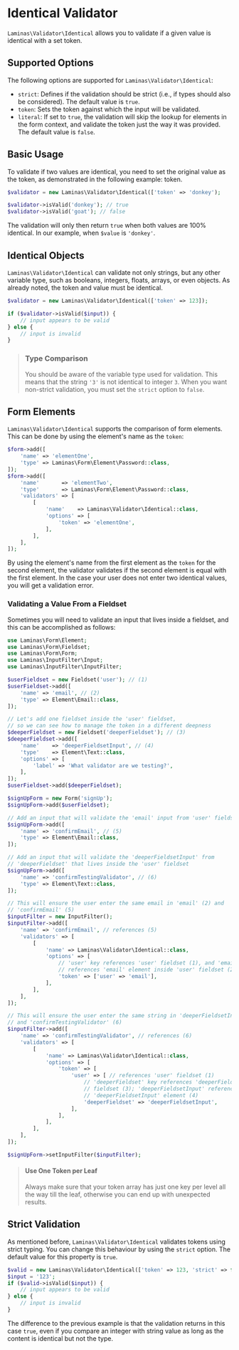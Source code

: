 # Identical Validator

`Laminas\Validator\Identical` allows you to validate if a given value is identical
with a set token.

## Supported Options

The following options are supported for `Laminas\Validator\Identical`:

- `strict`: Defines if the validation should be strict (i.e., if types should
  also be considered). The default value is `true`.
- `token`: Sets the token against which the input will be validated.
- `literal`: If set to `true`, the validation will skip the lookup for elements
  in the form context, and validate the token just the way it was provided. The
  default value is `false`.

## Basic Usage

To validate if two values are identical, you need to set the original value as
the token, as demonstrated in the following example:
token.

```php
$validator = new Laminas\Validator\Identical(['token' => 'donkey');

$validator->isValid('donkey'); // true
$validator->isValid('goat'); // false
```

The validation will only then return `true` when both values are 100% identical.
In our example, when `$value` is `'donkey'`.

## Identical Objects

`Laminas\Validator\Identical` can validate not only strings, but any other variable
type, such as booleans, integers, floats, arrays, or even objects. As already
noted, the token and value must be identical.

```php
$validator = new Laminas\Validator\Identical(['token' => 123]);

if ($validator->isValid($input)) {
    // input appears to be valid
} else {
    // input is invalid
}
```

> ### Type Comparison
>
> You should be aware of the variable type used for validation. This means that
> the string `'3'` is not identical to integer `3`. When you want non-strict
> validation, you must set the `strict` option to `false`.

## Form Elements

`Laminas\Validator\Identical` supports the comparison of form elements. This can be
done by using the element's name as the `token`:

```php
$form->add([
    'name' => 'elementOne',
    'type' => Laminas\Form\Element\Password::class,
]);
$form->add([
    'name'       => 'elementTwo',
    'type'       => Laminas\Form\Element\Password::class,
    'validators' => [
        [
            'name'    => Laminas\Validator\Identical::class,
            'options' => [
                'token' => 'elementOne',
            ],
        ],
    ],
]);
```

By using the element's name from the first element as the `token` for the second
element, the validator validates if the second element is equal with the first
element. In the case your user does not enter two identical values, you will get
a validation error.

### Validating a Value From a Fieldset

Sometimes you will need to validate an input that lives inside a fieldset, and
this can be accomplished as follows:

```php
use Laminas\Form\Element;
use Laminas\Form\Fieldset;
use Laminas\Form\Form;
use Laminas\InputFilter\Input;
use Laminas\InputFilter\InputFilter;

$userFieldset = new Fieldset('user'); // (1)
$userFieldset->add([
    'name' => 'email', // (2)
    'type' => Element\Email::class,
]);

// Let's add one fieldset inside the 'user' fieldset,
// so we can see how to manage the token in a different deepness
$deeperFieldset = new Fieldset('deeperFieldset'); // (3)
$deeperFieldset->add([
    'name'    => 'deeperFieldsetInput', // (4)
    'type'    => Element\Text::class,
    'options' => [
        'label' => 'What validator are we testing?',
    ],
]);
$userFieldset->add($deeperFieldset);

$signUpForm = new Form('signUp');
$signUpForm->add($userFieldset);

// Add an input that will validate the 'email' input from 'user' fieldset
$signUpForm->add([
    'name' => 'confirmEmail', // (5)
    'type' => Element\Email::class,
]);

// Add an input that will validate the 'deeperFieldsetInput' from
// 'deeperFieldset' that lives inside the 'user' fieldset
$signUpForm->add([
    'name' => 'confirmTestingValidator', // (6)
    'type' => Element\Text::class,
]);

// This will ensure the user enter the same email in 'email' (2) and
// 'confirmEmail' (5)
$inputFilter = new InputFilter();
$inputFilter->add([
    'name' => 'confirmEmail', // references (5)
    'validators' => [
        [
            'name' => Laminas\Validator\Identical::class,
            'options' => [
                // 'user' key references 'user' fieldset (1), and 'email'
                // references 'email' element inside 'user' fieldset (2)
                'token' => ['user' => 'email'],
            ],
        ],
    ],
]);

// This will ensure the user enter the same string in 'deeperFieldsetInput' (4)
// and 'confirmTestingValidator' (6)
$inputFilter->add([
    'name' => 'confirmTestingValidator', // references (6)
    'validators' => [
        [
            'name' => Laminas\Validator\Identical::class,
            'options' => [
                'token' => [
                    'user' => [ // references 'user' fieldset (1)
                        // 'deeperFieldset' key references 'deeperFieldset'
                        // fieldset (3); 'deeperFieldsetInput' references
                        // 'deeperFieldsetInput' element (4)
                        'deeperFieldset' => 'deeperFieldsetInput',
                    ],
                ],
            ],
        ],
    ],
]);

$signUpForm->setInputFilter($inputFilter);
```

> #### Use One Token per Leaf
>
> Always make sure that your token array has just one key per level all the way
> till the leaf, otherwise you can end up with unexpected results.

## Strict Validation

As mentioned before, `Laminas\Validator\Identical` validates tokens using strict
typing. You can change this behaviour by using the `strict` option. The default
value for this property is `true`.

```php
$valid = new Laminas\Validator\Identical(['token' => 123, 'strict' => false]);
$input = '123';
if ($valid->isValid($input)) {
    // input appears to be valid
} else {
    // input is invalid
}
```

The difference to the previous example is that the validation returns in this
case `true`, even if you compare an integer with string value as long as the
content is identical but not the type.
